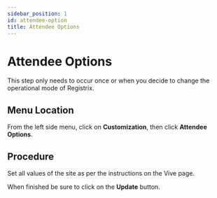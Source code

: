 ```yaml
---
sidebar_position: 1
id: attendee-option
title: Attendee Options
---
```


# Attendee Options

This step only needs to occur once or when you decide to change the operational mode of Registrix.

## Menu Location

From the left side menu, click on **Customization**, then click **Attendee Options**.

## Procedure

Set all values of the site as per the instructions on the Vive page.

When finished be sure to click on the **Update** button.
